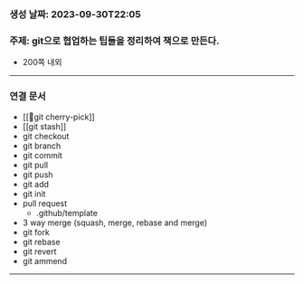 ### 생성 날짜: 2023-09-30T22:05
### 주제: git으로 협업하는 팁들을 정리하여 책으로 만든다.
- 200쪽 내외

---
### 연결 문서
- [[git cherry-pick]]
- [[git stash]]
- git checkout
- git branch
- git commit
- git pull
- git push
- git add
- git init
- pull request
	- .github/template
- 3 way merge (squash, merge, rebase and merge)
- git fork
- git rebase
- git revert
- git ammend


---
